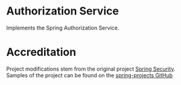 # Authorization Service
Implements the Spring Authorization Service. 

# Accreditation
Project modifications stem from the original project [Spring Security](https://spring.io/projects/spring-security).   
Samples of the project can be found on the [spring-projects GitHub](https://github.com/spring-projects/spring-authorization-server/tree/main/samples)